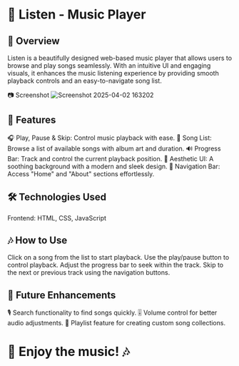 # 🎵 Listen - Music Player

## 📌 Overview
Listen is a beautifully designed web-based music player that allows users to browse and play songs seamlessly. With an intuitive UI and engaging visuals, it enhances the music listening experience by providing smooth playback controls and an easy-to-navigate song list.

📷 Screenshot
![Screenshot 2025-04-02 163202](https://github.com/user-attachments/assets/4054c8d7-a7c8-489b-a1ee-445ecf9e1c8a)

## 🚀 Features
🎧 Play, Pause & Skip: Control music playback with ease.
📜 Song List: Browse a list of available songs with album art and duration.
🔊 Progress Bar: Track and control the current playback position.
🎨 Aesthetic UI: A soothing background with a modern and sleek design.
📌 Navigation Bar: Access "Home" and "About" sections effortlessly.

## 🛠️ Technologies Used
Frontend: HTML, CSS, JavaScript

## 🎶 How to Use
Click on a song from the list to start playback.
Use the play/pause button to control playback.
Adjust the progress bar to seek within the track.
Skip to the next or previous track using the navigation buttons.

## 📌 Future Enhancements
🎙️ Search functionality to find songs quickly.
🎚️ Volume control for better audio adjustments.
📑 Playlist feature for creating custom song collections.

#                                                                      🎵 Enjoy the music! 🎶
